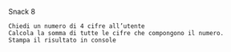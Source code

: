Snack 8

    Chiedi un numero di 4 cifre all’utente
    Calcola la somma di tutte le cifre che compongono il numero.
    Stampa il risultato in console